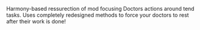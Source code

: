 Harmony-based ressurection of mod focusing Doctors actions around tend tasks. Uses completely redesigned methods to force your doctors to rest after their work is done!
